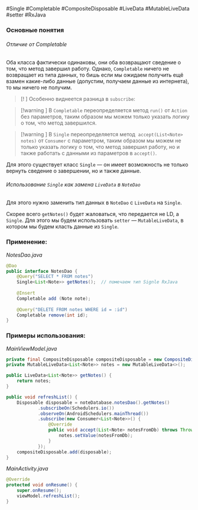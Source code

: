 #Single #Completable #CompositeDisposable #LiveData #MutableLiveData #setter #RxJava 
### Основные понятия

###### Отличие от Completable

Оба класса фактически одинаковы, они оба возвращают сведение о том, что метод завершил работу. Однако, `Completable` ничего не возвращает из типа данных, то бишь если мы ожидаем получить ещё взамен какие-либо данные (допустим, получаем данные из интернета), то мы ничего не получим.

>[! ] Особенно виднеется разница в `subscribe`:

 >[!warning ] В `Completable` переопределяется метод `run()` от `Action` без параметров, таким образом мы можем только указать логику о том, что метод завершился.
    
>[!warning ] В `Single` переопределяется метод  `accept(List<Note> notes)` от `Consumer` с параметром, таким образом мы можем не только указать логику о том, что метод завершил работу, но и также работать с данными из параметров в `accept()`.

Для этого существует класс `Single` — он имеет возможность не только вернуть сведение о завершении, но и также данные. 
###### Использование `Single` как замена `LiveData` в `NoteDao`

Для этого нужно заменить тип данных в `NoteDao` с `LiveData` на `Single`.

Скорее всего `getNotes()` будет жаловаться, что передается не LD, а `Single`. Для этого мы будем использовать `setter` — `MutableLiveData`, в котором мы будем класть данные из `Single`.
### Применение:

*NotesDao.java*
```java
@Dao  
public interface NotesDao {  
    @Query("SELECT * FROM notes")  
    Single<List<Note>> getNotes();  // помечаем тип Signle RxJava
  
    @Insert  
    Completable add (Note note);  
  
    @Query("DELETE FROM notes WHERE id = :id")  
    Completable remove(int id);  
}
```
### Примеры использования:

*MainViewModel.java*
```java
private final CompositeDisposable compositeDisposable = new CompositeDisposable();  
private MutableLiveData<List<Note>> notes = new MutableLiveData<>();

public LiveData<List<Note>> getNotes() {  
    return notes;  
}

public void refreshList() {  
    Disposable disposable = noteDatabase.notesDao().getNotes()  
            .subscribeOn(Schedulers.io())  
            .observeOn(AndroidSchedulers.mainThread())  
            .subscribe(new Consumer<List<Note>>() {  
                @Override  
                public void accept(List<Note> notesFromDb) throws Throwable {  
                    notes.setValue(notesFromDb);  
                }  
            });  
    compositeDisposable.add(disposable);  
}
```

*MainActivity.java*
```java
@Override  
protected void onResume() {  
    super.onResume();  
    viewModel.refreshList();  
}
```


